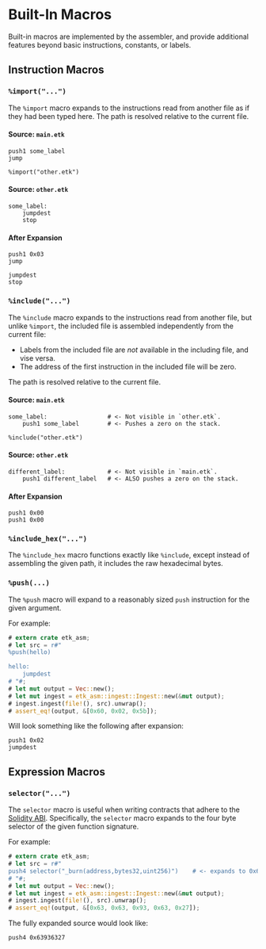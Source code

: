 # Built-In Macros

Built-in macros are implemented by the assembler, and provide additional features beyond basic instructions, constants, or labels.

## Instruction Macros

### `%import("...")`

The `%import` macro expands to the instructions read from another file as if they had been typed here. The path is resolved relative to the current file.

#### Source: `main.etk`

```ignore
push1 some_label
jump

%import("other.etk")
```

#### Source: `other.etk`

```ignore
some_label:
    jumpdest
    stop
```

#### After Expansion

```ignore
push1 0x03
jump

jumpdest
stop
```

### `%include("...")`

The `%include` macro expands to the instructions read from another file, but unlike `%import`, the included file is assembled independently from the current file:

 - Labels from the included file are _not_ available in the including file, and vise versa.
 - The address of the first instruction in the included file will be zero.

The path is resolved relative to the current file.

#### Source: `main.etk`

```ignore
some_label:                 # <- Not visible in `other.etk`.
    push1 some_label        # <- Pushes a zero on the stack.

%include("other.etk")
```

#### Source: `other.etk`

```ignore
different_label:            # <- Not visible in `main.etk`.
    push1 different_label   # <- ALSO pushes a zero on the stack.
```

#### After Expansion

```ignore
push1 0x00
push1 0x00
```

### `%include_hex("...")`

The `%include_hex` macro functions exactly like `%include`, except instead of assembling the given path, it includes the raw hexadecimal bytes.

### `%push(...)`

The `%push` macro will expand to a reasonably sized `push` instruction for the given argument.

For example:

```rust
# extern crate etk_asm;
# let src = r#"
%push(hello)

hello:
    jumpdest
# "#;
# let mut output = Vec::new();
# let mut ingest = etk_asm::ingest::Ingest::new(&mut output);
# ingest.ingest(file!(), src).unwrap();
# assert_eq!(output, &[0x60, 0x02, 0x5b]);
```

Will look something like the following after expansion:

```ignore
push1 0x02
jumpdest
```

## Expression Macros

### `selector("...")`

The `selector` macro is useful when writing contracts that adhere to the [Solidity ABI][abi]. Specifically, the `selector` macro expands to the four byte selector of the given function signature.

For example:

```rust
# extern crate etk_asm;
# let src = r#"
push4 selector("_burn(address,bytes32,uint256)")    # <- expands to 0x63936327
# "#;
# let mut output = Vec::new();
# let mut ingest = etk_asm::ingest::Ingest::new(&mut output);
# ingest.ingest(file!(), src).unwrap();
# assert_eq!(output, &[0x63, 0x63, 0x93, 0x63, 0x27]);
```

The fully expanded source would look like:

```ignore
push4 0x63936327
```

[abi]: https://docs.soliditylang.org/en/latest/abi-spec.html#function-selector
